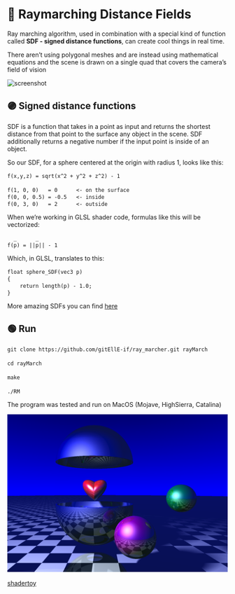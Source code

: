 # 🔵 Raymarching Distance Fields

Ray marching algorithm, used in combination with a special kind of function called **SDF - signed distance functions**, can create cool things in real time.

There aren’t using polygonal meshes and are instead using mathematical equations and the scene is drawn on a single quad that covers the camera’s field of vision

![screenshot](screenshot/rm.gif)

## 🟣 Signed distance functions

SDF is a function that takes in a point as input and returns the shortest distance from that point to the surface any object in the scene. SDF additionally returns a negative number if the input point is inside of an object.

So our SDF, for a sphere centered at the origin with radius 1, looks like this:
```
f(x,y,z) = sqrt(x^2 + y^2 + z^2) - 1

f(1, 0, 0)   = 0      <- on the surface
f(0, 0, 0.5) = -0.5   <- inside
f(0, 3, 0)   = 2      <- outside
```
When we’re working in GLSL shader code, formulas like this will be vectorized:
```
  _      _
f(p) = ||p|| - 1
```
Which, in GLSL, translates to this:
```
float sphere_SDF(vec3 p)
{
	return length(p) - 1.0;
}
```
More amazing SDFs you can find [here](https://iquilezles.org/www/articles/distfunctions/distfunctions.htm)


## 🟢 Run

```
git clone https://github.com/gitEllE-if/ray_marcher.git rayMarch

cd rayMarch

make

./RM
```
The program was tested and run on MacOS (Mojave, HighSierra, Catalina)


![screenshot](screenshot/rm.png)


[shadertoy](https://www.shadertoy.com/view/WssfzS)
